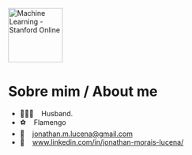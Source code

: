 <p align="left">
<a href=https://www.coursera.org/account/accomplishments/verify/5GZFQZU6Q3VH target="_blank" title="Machine Learning - Stanford" alt="Machine Learning - Stanford Online"><img src="https://prod-discovery.edx-cdn.org/organization/logos/f53a7458-c79b-4524-97cf-28241114230e-e47d44123c3b.png" alt="Machine Learning - Stanford Online" width="110px"  style="max-width:110px;"></a>&nbsp; &nbsp;

# Sobre mim / About me
- 👩‍👧‍👦  &nbsp;&nbsp; Husband.
- ⚽️  &nbsp;&nbsp; Flamengo
- 📨  &nbsp;&nbsp; jonathan.m.lucena@gmail.com
- 💼  &nbsp;&nbsp; www.linkedin.com/in/jonathan-morais-lucena/
